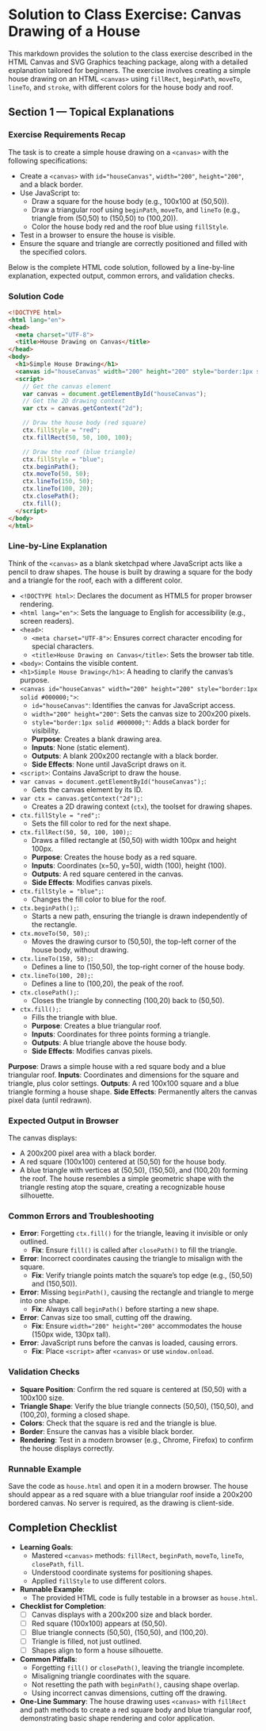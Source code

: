 # Solution to Class Exercise: Canvas Drawing of a House

This markdown provides the solution to the class exercise described in the HTML Canvas and SVG Graphics teaching package, along with a detailed explanation tailored for beginners. The exercise involves creating a simple house drawing on an HTML `<canvas>` using `fillRect`, `beginPath`, `moveTo`, `lineTo`, and `stroke`, with different colors for the house body and roof.

## Section 1 — Topical Explanations

### Exercise Requirements Recap
The task is to create a simple house drawing on a `<canvas>` with the following specifications:
- Create a `<canvas>` with `id="houseCanvas"`, `width="200"`, `height="200"`, and a black border.
- Use JavaScript to:
  - Draw a square for the house body (e.g., 100x100 at (50,50)).
  - Draw a triangular roof using `beginPath`, `moveTo`, and `lineTo` (e.g., triangle from (50,50) to (150,50) to (100,20)).
  - Color the house body red and the roof blue using `fillStyle`.
- Test in a browser to ensure the house is visible.
- Ensure the square and triangle are correctly positioned and filled with the specified colors.

Below is the complete HTML code solution, followed by a line-by-line explanation, expected output, common errors, and validation checks.

### Solution Code
```html
<!DOCTYPE html>
<html lang="en">
<head>
  <meta charset="UTF-8">
  <title>House Drawing on Canvas</title>
</head>
<body>
  <h1>Simple House Drawing</h1>
  <canvas id="houseCanvas" width="200" height="200" style="border:1px solid #000000;"></canvas>
  <script>
    // Get the canvas element
    var canvas = document.getElementById("houseCanvas");
    // Get the 2D drawing context
    var ctx = canvas.getContext("2d");

    // Draw the house body (red square)
    ctx.fillStyle = "red";
    ctx.fillRect(50, 50, 100, 100);

    // Draw the roof (blue triangle)
    ctx.fillStyle = "blue";
    ctx.beginPath();
    ctx.moveTo(50, 50);
    ctx.lineTo(150, 50);
    ctx.lineTo(100, 20);
    ctx.closePath();
    ctx.fill();
  </script>
</body>
</html>
```

### Line-by-Line Explanation
Think of the `<canvas>` as a blank sketchpad where JavaScript acts like a pencil to draw shapes. The house is built by drawing a square for the body and a triangle for the roof, each with a different color.

- `<!DOCTYPE html>`: Declares the document as HTML5 for proper browser rendering.
- `<html lang="en">`: Sets the language to English for accessibility (e.g., screen readers).
- `<head>`:
  - `<meta charset="UTF-8">`: Ensures correct character encoding for special characters.
  - `<title>House Drawing on Canvas</title>`: Sets the browser tab title.
- `<body>`: Contains the visible content.
- `<h1>Simple House Drawing</h1>`: A heading to clarify the canvas’s purpose.
- `<canvas id="houseCanvas" width="200" height="200" style="border:1px solid #000000;">`:
  - `id="houseCanvas"`: Identifies the canvas for JavaScript access.
  - `width="200" height="200"`: Sets the canvas size to 200x200 pixels.
  - `style="border:1px solid #000000;"`: Adds a black border for visibility.
  - **Purpose**: Creates a blank drawing area.
  - **Inputs**: None (static element).
  - **Outputs**: A blank 200x200 rectangle with a black border.
  - **Side Effects**: None until JavaScript draws on it.
- `<script>`: Contains JavaScript to draw the house.
- `var canvas = document.getElementById("houseCanvas");`:
  - Gets the canvas element by its ID.
- `var ctx = canvas.getContext("2d");`:
  - Creates a 2D drawing context (`ctx`), the toolset for drawing shapes.
- `ctx.fillStyle = "red";`:
  - Sets the fill color to red for the next shape.
- `ctx.fillRect(50, 50, 100, 100);`:
  - Draws a filled rectangle at (50,50) with width 100px and height 100px.
  - **Purpose**: Creates the house body as a red square.
  - **Inputs**: Coordinates (x=50, y=50), width (100), height (100).
  - **Outputs**: A red square centered in the canvas.
  - **Side Effects**: Modifies canvas pixels.
- `ctx.fillStyle = "blue";`:
  - Changes the fill color to blue for the roof.
- `ctx.beginPath();`:
  - Starts a new path, ensuring the triangle is drawn independently of the rectangle.
- `ctx.moveTo(50, 50);`:
  - Moves the drawing cursor to (50,50), the top-left corner of the house body, without drawing.
- `ctx.lineTo(150, 50);`:
  - Defines a line to (150,50), the top-right corner of the house body.
- `ctx.lineTo(100, 20);`:
  - Defines a line to (100,20), the peak of the roof.
- `ctx.closePath();`:
  - Closes the triangle by connecting (100,20) back to (50,50).
- `ctx.fill();`:
  - Fills the triangle with blue.
  - **Purpose**: Creates a blue triangular roof.
  - **Inputs**: Coordinates for three points forming a triangle.
  - **Outputs**: A blue triangle above the house body.
  - **Side Effects**: Modifies canvas pixels.

**Purpose**: Draws a simple house with a red square body and a blue triangular roof.
**Inputs**: Coordinates and dimensions for the square and triangle, plus color settings.
**Outputs**: A red 100x100 square and a blue triangle forming a house shape.
**Side Effects**: Permanently alters the canvas pixel data (until redrawn).

### Expected Output in Browser
The canvas displays:
- A 200x200 pixel area with a black border.
- A red square (100x100) centered at (50,50) for the house body.
- A blue triangle with vertices at (50,50), (150,50), and (100,20) forming the roof.
The house resembles a simple geometric shape with the triangle resting atop the square, creating a recognizable house silhouette.

### Common Errors and Troubleshooting
- **Error**: Forgetting `ctx.fill()` for the triangle, leaving it invisible or only outlined.
  - **Fix**: Ensure `fill()` is called after `closePath()` to fill the triangle.
- **Error**: Incorrect coordinates causing the triangle to misalign with the square.
  - **Fix**: Verify triangle points match the square’s top edge (e.g., (50,50) and (150,50)).
- **Error**: Missing `beginPath()`, causing the rectangle and triangle to merge into one shape.
  - **Fix**: Always call `beginPath()` before starting a new shape.
- **Error**: Canvas size too small, cutting off the drawing.
  - **Fix**: Ensure `width="200" height="200"` accommodates the house (150px wide, 130px tall).
- **Error**: JavaScript runs before the canvas is loaded, causing errors.
  - **Fix**: Place `<script>` after `<canvas>` or use `window.onload`.

### Validation Checks
- **Square Position**: Confirm the red square is centered at (50,50) with a 100x100 size.
- **Triangle Shape**: Verify the blue triangle connects (50,50), (150,50), and (100,20), forming a closed shape.
- **Colors**: Check that the square is red and the triangle is blue.
- **Border**: Ensure the canvas has a visible black border.
- **Rendering**: Test in a modern browser (e.g., Chrome, Firefox) to confirm the house displays correctly.

### Runnable Example
Save the code as `house.html` and open it in a modern browser. The house should appear as a red square with a blue triangular roof inside a 200x200 bordered canvas. No server is required, as the drawing is client-side.

## Completion Checklist
- **Learning Goals**:
  - Mastered `<canvas>` methods: `fillRect`, `beginPath`, `moveTo`, `lineTo`, `closePath`, `fill`.
  - Understood coordinate systems for positioning shapes.
  - Applied `fillStyle` to use different colors.
- **Runnable Example**:
  - The provided HTML code is fully testable in a browser as `house.html`.
- **Checklist for Completion**:
  - [ ] Canvas displays with a 200x200 size and black border.
  - [ ] Red square (100x100) appears at (50,50).
  - [ ] Blue triangle connects (50,50), (150,50), and (100,20).
  - [ ] Triangle is filled, not just outlined.
  - [ ] Shapes align to form a house silhouette.
- **Common Pitfalls**:
  - Forgetting `fill()` or `closePath()`, leaving the triangle incomplete.
  - Misaligning triangle coordinates with the square.
  - Not resetting the path with `beginPath()`, causing shape overlap.
  - Using incorrect canvas dimensions, cutting off the drawing.
- **One-Line Summary**: The house drawing uses `<canvas>` with `fillRect` and path methods to create a red square body and blue triangular roof, demonstrating basic shape rendering and color application.